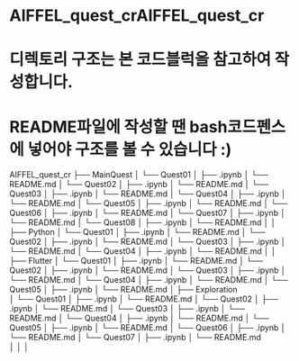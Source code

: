 # AIFFEL_quest_crAIFFEL_quest_cr

# 디렉토리 구조는 본 코드블럭을 참고하여 작성합니다.
# README파일에 작성할 땐 bash코드펜스에 넣어야 구조를 볼 수 있습니다 :)


AIFFEL_quest_cr
├── MainQuest
│   └── Quest01
│      ├── .ipynb
│      └── README.md
│   └── Quest02
│      ├── .ipynb
│      └── README.md
│   └── Quest03
│      ├── .ipynb
│      └── README.md
│   └── Quest04
│      ├── .ipynb
│      └── README.md
│   └── Quest05
│      ├── .ipynb
│      └── README.md
│   └── Quest06
│      ├── .ipynb
│      └── README.md
│   └── Quest07
│      ├── .ipynb
│      └── README.md
│   └── Quest08
│      ├── .ipynb
│      └── README.md
│
│ 
├── Python
│   └── Quest01
│       ├── .ipynb
│       └── README.md
│   └── Quest02
│       ├── .ipynb
│       └── README.md
│   └── Quest03
│       ├── .ipynb
│       └── README.md
│   └── Quest04
│       ├── .ipynb
│       └── README.md
│ 
│ 
├── Flutter
│   └── Quest01
│        ├── .ipynb
│        └── README.md
│   └── Quest02
│        ├── .ipynb
│        └── README.md
│   └── Quest03
│        ├── .ipynb
│        └── README.md
│   └── Quest04
│        ├── .ipynb
│        └── README.md
│   └── Quest05
│        ├── .ipynb
│        └── README.md
│ 
├──  Exploration   
│    └── Quest01
│        ├── .ipynb
│        └── README.md
│    └── Quest02
│        ├── .ipynb
│        └── README.md
│    └── Quest03
│        ├── .ipynb
│        └── README.md
│    └── Quest04
│        ├── .ipynb
│        └── README.md
│    └── Quest05
│        ├── .ipynb
│        └── README.md
│    └── Quest06
│        ├── .ipynb
│        └── README.md
│    └── Quest07
│        ├── .ipynb
│        └── README.md       
│
│
│
